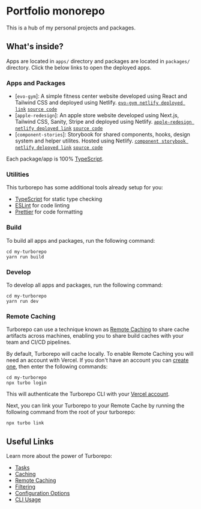 # Portfolio monorepo

This is a hub of my personal projects and packages.

## What's inside?
Apps are located in `apps/` directory and packages are located in `packages/` directory.
Click the below links to open the deployed apps.
### Apps and Packages

- [`evo-gym`]: A simple fitness center website developed using React and Tailwind CSS and deployed using Netlify.
  [`evo-gym netlify deployed link`](https://portfolio-storybook.netlify.app)
  [`source code`](https://github.com/rashikashaw/portfolio/tree/apple-redesign/apps/evo-gym)
- [`apple-redesign`]: An apple store website developed using Next.js, Tailwind CSS, Sanity, Stripe and deployed using Netlify.
  [`apple-redesign netlify deployed link`]()
  [`source code`](https://github.com/rashikashaw/portfolio/tree/apple-redesign/apps/apple-redesign)
- [`component-stories`]: Storybook for shared components, hooks, design system and helper utilites. Hosted using Netlify.
  [`component storybook netlify delpoyed link`](https://portfolio-storybook.netlify.app)
  [`source code`](https://github.com/rashikashaw/portfolio/tree/apple-redesign/apps/component-stories)

Each package/app is 100% [TypeScript](https://www.typescriptlang.org/).

### Utilities

This turborepo has some additional tools already setup for you:

- [TypeScript](https://www.typescriptlang.org/) for static type checking
- [ESLint](https://eslint.org/) for code linting
- [Prettier](https://prettier.io) for code formatting

### Build

To build all apps and packages, run the following command:

```
cd my-turborepo
yarn run build
```

### Develop

To develop all apps and packages, run the following command:

```
cd my-turborepo
yarn run dev
```

### Remote Caching

Turborepo can use a technique known as [Remote Caching](https://turbo.build/repo/docs/core-concepts/remote-caching) to share cache artifacts across machines, enabling you to share build caches with your team and CI/CD pipelines.

By default, Turborepo will cache locally. To enable Remote Caching you will need an account with Vercel. If you don't have an account you can [create one](https://vercel.com/signup), then enter the following commands:

```
cd my-turborepo
npx turbo login
```

This will authenticate the Turborepo CLI with your [Vercel account](https://vercel.com/docs/concepts/personal-accounts/overview).

Next, you can link your Turborepo to your Remote Cache by running the following command from the root of your turborepo:

```
npx turbo link
```

## Useful Links

Learn more about the power of Turborepo:

- [Tasks](https://turbo.build/repo/docs/core-concepts/monorepos/running-tasks)
- [Caching](https://turbo.build/repo/docs/core-concepts/caching)
- [Remote Caching](https://turbo.build/repo/docs/core-concepts/remote-caching)
- [Filtering](https://turbo.build/repo/docs/core-concepts/monorepos/filtering)
- [Configuration Options](https://turbo.build/repo/docs/reference/configuration)
- [CLI Usage](https://turbo.build/repo/docs/reference/command-line-reference)
